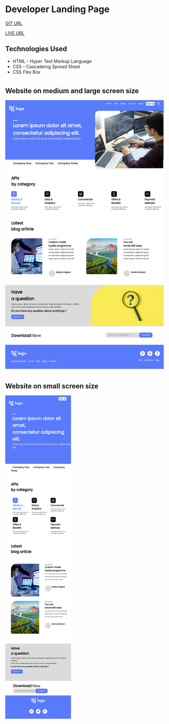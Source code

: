 # Developer Landing Page

[GIT URL](https://github.com/Shekhawat-J/developer-landing-page)

[LIVE URL](https://developer-webpage.netlify.app/)




## Technologies Used
- HTML - Hyper Text Markup Language
- CSS - Cascadeing Spread Sheet
- CSS Flex Box

#

## Website on medium and large screen size
![Home page Image](./Project_9.png)

#

## Website on small screen size
![image](./small_screen_size.png)
